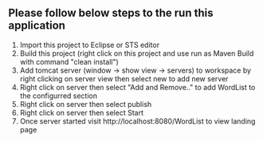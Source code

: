 ## Please follow below steps to the run this application

1. Import this project to Eclipse or STS editor
2. Build this project (right click on this project and use run as Maven Build with command "clean install")
3. Add tomcat server (window -> show view -> servers) to workspace by right clicking on server view then select new to add new server
4. Right click on server then select "Add and Remove.." to add WordList to the configurred section
5. Right click on server then select publish
6. Right click on server then select Start
7. Once server started visit  http://localhost:8080/WordList to view landing page
